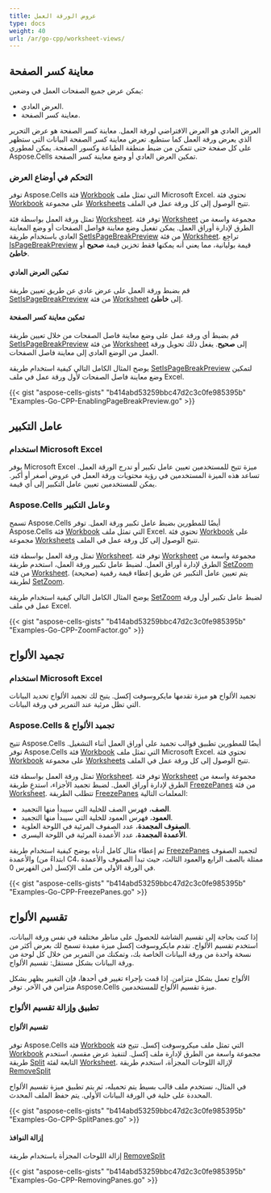 ```yaml
---
title: عروض الورقة العمل
type: docs
weight: 40
url: /ar/go-cpp/worksheet-views/
---
```


## **معاينة كسر الصفحة**

يمكن عرض جميع الصفحات العمل في وضعين:

- العرض العادي.
- معاينة كسر الصفحة.

العرض العادي هو العرض الافتراضي لورقة العمل. معاينة كسر الصفحة هو عرض التحرير الذي يعرض ورقة العمل كما ستطبع. تعرض معاينة كسر الصفحة البيانات التي ستظهر على كل صفحة حتى تتمكن من ضبط منطقة الطباعة وكسور الصفحة. يمكن لمطوري Aspose.Cells تمكين العرض العادي أو وضع معاينة كسر الصفحة.

### **التحكم في أوضاع العرض**

توفر Aspose.Cells فئة [Workbook](https://reference.aspose.com/cells/go-cpp/workbook/) التي تمثل ملف Microsoft Excel. تحتوي فئة [Workbook](https://reference.aspose.com/cells/go-cpp/workbook/) على مجموعة [Worksheets](https://reference.aspose.com/cells/go-cpp/worksheetcollection/) تتيح الوصول إلى كل ورقة عمل في الملف.

تمثل ورقة العمل بواسطة فئة [Worksheet](https://reference.aspose.com/cells/go-cpp/worksheet/). توفر فئة [Worksheet](https://reference.aspose.com/cells/go-cpp/worksheet/) مجموعة واسعة من الطرق لإدارة أوراق العمل. يمكن تفعيل وضع معاينة فواصل الصفحات أو وضع المعاينة العادي باستخدام طريقة [SetIsPageBreakPreview](https://reference.aspose.com/cells/go-cpp/worksheet/setispagebreakpreview/) من فئة [Worksheet](https://reference.aspose.com/cells/go-cpp/worksheet/). تراجِع [IsPageBreakPreview](https://reference.aspose.com/cells/go-cpp/worksheet/ispagebreakpreview/) قيمة بوليانية، مما يعني أنه يمكنها فقط تخزين قيمة **صحيح** أو **خاطئ**.

#### **تمكين العرض العادي**

قم بضبط ورقة العمل على عرض عادي عن طريق تعيين طريقة [SetIsPageBreakPreview](https://reference.aspose.com/cells/go-cpp/worksheet/setispagebreakpreview/) من فئة [Worksheet](https://reference.aspose.com/cells/go-cpp/worksheet/) إلى **خاطئ**.

#### **تمكين معاينة كسر الصفحة**

قم بضبط أي ورقة عمل على وضع معاينة فاصل الصفحات من خلال تعيين طريقة [SetIsPageBreakPreview](https://reference.aspose.com/cells/go-cpp/worksheet/setispagebreakpreview/) من فئة [Worksheet](https://reference.aspose.com/cells/go-cpp/worksheet/) إلى **صحيح**. يفعل ذلك تحويل ورقة العمل من الوضع العادي إلى معاينة فاصل الصفحات.

يوضح المثال الكامل التالي كيفية استخدام طريقة [SetIsPageBreakPreview](https://reference.aspose.com/cells/go-cpp/worksheet/setispagebreakpreview/) لتمكين وضع معاينة فاصل الصفحات لأول ورقة عمل في ملف Excel.

{{< gist "aspose-cells-gists" "b414abd53259bbc47d2c3c0fe985395b" "Examples-Go-CPP-EnablingPageBreakPreview.go" >}}

## **عامل التكبير**

### **استخدام Microsoft Excel**

يوفر Microsoft Excel ميزة تتيح للمستخدمين تعيين عامل تكبير أو تدرج الورقة العمل. تساعد هذه الميزة المستخدمين في رؤية محتويات ورقة العمل في عروض أصغر أو أكبر. يمكن للمستخدمين تعيين عامل التكبير إلى أي قيمة.

### **Aspose.Cells وعامل التكبير**

تسمح Aspose.Cells أيضًا للمطورين بضبط عامل تكبير ورقة العمل. توفر Aspose.Cells فئة [Workbook](https://reference.aspose.com/cells/go-cpp/workbook/) التي تمثل ملف Excel. تحتوي فئة [Workbook](https://reference.aspose.com/cells/go-cpp/workbook/) على مجموعة [Worksheets](https://reference.aspose.com/cells/go-cpp/worksheetcollection/) تتيح الوصول إلى كل ورقة عمل في الملف.

تمثل ورقة العمل بواسطة فئة [Worksheet](https://reference.aspose.com/cells/go-cpp/worksheet/). توفر فئة [Worksheet](https://reference.aspose.com/cells/go-cpp/worksheet/) مجموعة واسعة من الطرق لإدارة أوراق العمل. لضبط عامل تكبير ورقة العمل، استخدم طريقة [SetZoom](https://reference.aspose.com/cells/go-cpp/worksheet/setzoom/) من فئة [Worksheet](https://reference.aspose.com/cells/go-cpp/worksheet/). يتم تعيين عامل التكبير عن طريق إعطاء قيمة رقمية (صحيحة) لطريقة [SetZoom](https://reference.aspose.com/cells/go-cpp/worksheet/setzoom/).

يوضح المثال الكامل التالي كيفية استخدام طريقة [SetZoom](https://reference.aspose.com/cells/go-cpp/worksheet/setzoom/) لضبط عامل تكبير أول ورقة عمل في ملف Excel.

{{< gist "aspose-cells-gists" "b414abd53259bbc47d2c3c0fe985395b" "Examples-Go-CPP-ZoomFactor.go" >}}

## **تجميد الألواح**

### **استخدام Microsoft Excel**

تجميد الألواح هو ميزة تقدمها مايكروسوفت إكسل. يتيح لك تجميد الألواح تحديد البيانات التي تظل مرئية عند التمرير في ورقة البيانات.

### **Aspose.Cells & تجميد الألواح**

تتيح Aspose.Cells أيضًا للمطورين تطبيق قوالب تجميد على أوراق العمل أثناء التشغيل. توفر Aspose.Cells فئة [Workbook](https://reference.aspose.com/cells/go-cpp/workbook/) التي تمثل ملف Microsoft Excel. تحتوي فئة [Workbook](https://reference.aspose.com/cells/go-cpp/workbook/) على مجموعة [Worksheets](https://reference.aspose.com/cells/go-cpp/worksheetcollection/) تتيح الوصول إلى كل ورقة عمل في الملف.

تمثل ورقة العمل بواسطة فئة [Worksheet](https://reference.aspose.com/cells/go-cpp/worksheet/). توفر فئة [Worksheet](https://reference.aspose.com/cells/go-cpp/worksheet/) مجموعة واسعة من الطرق لإدارة أوراق العمل. لضبط تجميد الأجزاء، استدعِ طريقة [FreezePanes](https://reference.aspose.com/cells/go-cpp/worksheet/freezepanes_int_int_int_int/) من فئة [Worksheet](https://reference.aspose.com/cells/go-cpp/worksheet/). تتطلب الطريقة [FreezePanes](https://reference.aspose.com/cells/go-cpp/worksheet/freezepanes_int_int_int_int/) المعلمات التالية:

- **الصف**، فهرس الصف للخلية التي سيبدأ منها التجميد.
- **العمود**، فهرس العمود للخلية التي سيبدأ منها التجميد.
- **الصفوف المجمدة**، عدد الصفوف المرئية في اللوحة العلوية.
- **الأعمدة المجمدة**، عدد الأعمدة المرئية في اللوحة اليسرى.

تم إعطاء مثال كامل أدناه يوضح كيفية استخدام طريقة [FreezePanes](https://reference.aspose.com/cells/go-cpp/worksheet/freezepanes_int_int_int_int/) لتجميد الصفوف والأعمدة (ابتداءً من C4، ممثلة بالصف الرابع والعمود الثالث، حيث تبدأ الصفوف والأعمدة من الفهرس 0) في الورقة الأولى من ملف الإكسل.

{{< gist "aspose-cells-gists" "b414abd53259bbc47d2c3c0fe985395b" "Examples-Go-CPP-FreezePanes.go" >}}

## **تقسيم الألواح**

إذا كنت بحاجة إلى تقسيم الشاشة للحصول على مناظر مختلفة في نفس ورقة البيانات، استخدم تقسيم الألواح. تقدم مايكروسوفت إكسل ميزة مفيدة تسمح لك بعرض أكثر من نسخة واحدة من ورقة البيانات الخاصة بك، وتمكنك من التمرير من خلال كل لوحة من ورقة البيانات بشكل مستقل: تقسيم الألواح.

الألواح تعمل بشكل متزامن. إذا قمت بإجراء تغيير في أحدها، فإن التغيير يظهر بشكل متزامن في الآخر. توفر Aspose.Cells ميزة تقسيم الألواح للمستخدمين.

### **تطبيق وإزالة تقسيم الألواح**

#### **تقسيم الألواح**

توفر Aspose.Cells فئة [Workbook](https://reference.aspose.com/cells/go-cpp/workbook/) التي تمثل ملف ميكروسوفت إكسل. تتيح فئة [Workbook](https://reference.aspose.com/cells/go-cpp/workbook/) مجموعة واسعة من الطرق لإدارة ملف إكسل. لتنفيذ عرض مقسم، استخدم طريقة [Split](https://reference.aspose.com/cells/go-cpp/worksheet/split/) التابعة لفئة [Worksheet](https://reference.aspose.com/cells/go-cpp/worksheet/). لإزالة اللوحات المجزأة، استخدم طريقة [RemoveSplit](https://reference.aspose.com/cells/go-cpp/worksheet/removesplit/)

في المثال، نستخدم ملف قالب بسيط يتم تحميله، ثم يتم تطبيق ميزة تقسيم الألواح المحددة على خلية في الورقة البيانات الأولى. يتم حفظ الملف المحدث.

{{< gist "aspose-cells-gists" "b414abd53259bbc47d2c3c0fe985395b" "Examples-Go-CPP-SplitPanes.go" >}}

#### **إزالة النوافذ**

إزالة اللوحات المجزأة باستخدام طريقة [RemoveSplit](https://reference.aspose.com/cells/go-cpp/worksheet/removesplit/)

{{< gist "aspose-cells-gists" "b414abd53259bbc47d2c3c0fe985395b" "Examples-Go-CPP-RemovingPanes.go" >}}
